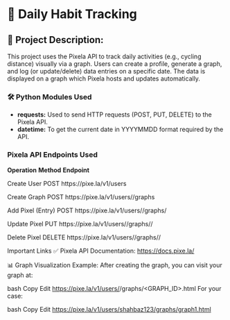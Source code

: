 # 📝 Daily Habit Tracking
<h2>📌 Project Description:</h2>
<p>This project uses the Pixela API to track daily activities (e.g., cycling distance) visually via a graph. Users can create a profile, generate a graph, and log (or update/delete) data entries on a specific date. The data is displayed on a graph which Pixela hosts and updates automatically.</p>
<h3>🛠️ Python Modules Used</h3>
<ul>
  <li><strong>requests:</strong>	Used to send HTTP requests (POST, PUT, DELETE) to the Pixela API.</li>
  <li><strong>datetime:</strong>	To get the current date in YYYYMMDD format required by the API.</li>
</ul>
<h3>Pixela API Endpoints Used</h3>
<p><strong>Operation</strong>	   <strong>Method</strong>	   <strong>Endpoint</strong></p>
<p>Create User	   POST	   https://pixe.la/v1/users</p>
<p>Create Graph	   POST	   https://pixe.la/v1/users/<USERNAME>/graphs</p>
<p>Add Pixel (Entry)	   POST	   https://pixe.la/v1/users/<USERNAME>/graphs/<GRAPH_ID></p>
<p>Update Pixel	   PUT	   https://pixe.la/v1/users/<USERNAME>/graphs/<GRAPH_ID>/<DATE></p>
<p>Delete Pixel	   DELETE	   https://pixe.la/v1/users/<USERNAME>/graphs/<GRAPH_ID>/<DATE></p>







Important Links
✅ Pixela API Documentation: https://docs.pixe.la/

📊 Graph Visualization Example:
After creating the graph, you can visit your graph at:

bash
Copy
Edit
https://pixe.la/v1/users/<USERNAME>/graphs/<GRAPH_ID>.html
For your case:

bash
Copy
Edit
https://pixe.la/v1/users/shahbaz123/graphs/graph1.html
